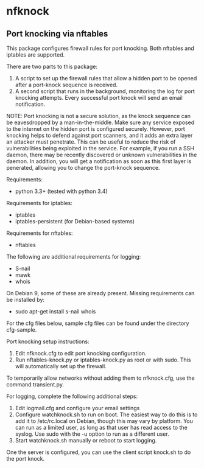 # nfknock
Port knocking via nftables
-------------

This package configures firewall rules for port knocking. Both nftables and
iptables are supported.

There are two parts to this package:
1. A script to set up the firewall rules that allow a hidden port to be opened
   after a port-knock sequence is received.
2. A second script that runs in the background, monitoring the log for port
   knocking attempts. Every successful port knock will send an email
   notification.

NOTE: Port knocking is not a secure solution, as the knock sequence can be
eavesdropped by a man-in-the-middle. Make sure any service exposed to the
internet on the hidden port is configured securely. However, port knocking
helps to defend against port scanners, and it adds an extra layer an attacker
must penetrate. This can be useful to reduce the risk of vulnerabilities being
exploited in the service. For example, if you run a SSH daemon, there may be
recently discovered or unknown vulnerabilities in the daemon. In addition, you
will get a notification as soon as this first layer is penerated, allowing you
to change the port-knock sequence.

Requirements:
- python 3.3+ (tested with python 3.4)

Requirements for iptables:
- iptables
- iptables-persistent (for Debian-based systems)

Requirements for nftables:
- nftables

The following are additional requirements for logging:
- S-nail
- mawk
- whois

On Debian 9, some of these are already present. Missing requirements can be installed by:
- sudo apt-get install s-nail whois

For the cfg files below, sample cfg files can be found under the directory cfg-sample.

Port knocking setup instructions:
1. Edit nfknock.cfg to edit port knocking configuration.
2. Run nftables-knock.py or iptables-knock.py as root or with sudo. This will
   automatically set up the firewall.

To temporarily allow networks without adding them to nfknock.cfg, use the command transient.py.

For logging, complete the following additional steps:
1. Edit logmail.cfg and configure your email settings
2. Configure watchknock.sh to run on boot. The easiest way to do this is to
   add it to /etc/rc.local on Debian, though this may vary by platform. You
   can run as a limited user, as long as that user has read access to the
   syslog. Use sudo with the -u option to run as a different user.
3. Start watchknock.sh manually or reboot to start logging.

One the server is configured, you can use the client script knock.sh to do the
port knock.
